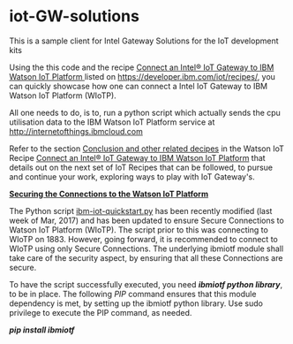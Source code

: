 iot-GW-solutions
===========

This is a sample client for Intel Gateway Solutions for the IoT development kits

Using the this code and the recipe [Connect an Intel® IoT Gateway to IBM Watson IoT Platform
](https://developer.ibm.com/recipes/tutorials/connect-an-intel-iot-gateway-to-iot-foundation/) listed on https://developer.ibm.com/iot/recipes/, you can quickly showcase how one can connect a Intel IoT Gateway to IBM Watson IoT Platform (WIoTP).

All one needs to do, is to, run a python script which actually sends the cpu utilisation data to the IBM Watson IoT Platform service at http://internetofthings.ibmcloud.com

Refer to the section [Conclusion and other related decipes](https://developer.ibm.com/recipes/tutorials/connect-an-intel-iot-gateway-to-iot-foundation/) in the Watson IoT Recipe [Connect an Intel® IoT Gateway to IBM Watson IoT Platform](https://developer.ibm.com/recipes/tutorials/connect-an-intel-iot-gateway-to-iot-foundation/) that details out on the next set of IoT Recipes that can be followed, to pursue and continue your work, exploring ways to play with IoT Gateway's.

<b><u>Securing the Connections to the Watson IoT Platform</u></b>

The Python script [ibm-iot-quickstart.py](https://github.com/ibm-messaging/iot-gw-solutions/blob/master/samples/ibm-iot-quickstart.py) has been recently modified (last week of Mar, 2017) and has been updated to ensure Secure Connections to Watson IoT Platform (WIoTP). The script prior to this was connecting to WIoTP on 1883. However, going forward, it is recommended to connect to WIoTP using only Secure Connections. The underlying ibmiotf module shall take care of the security aspect, by ensuring that all these Connections are secure.

To have the script successfully executed, you need <b><i>ibmiotf python library</i></b>, to be in place. The following <i>PIP</i> command ensures that this module dependency is met, by setting up the ibmiotf python library. Use sudo privilege to execute the PIP command, as needed.

<b><i>pip install ibmiotf</i></b>
